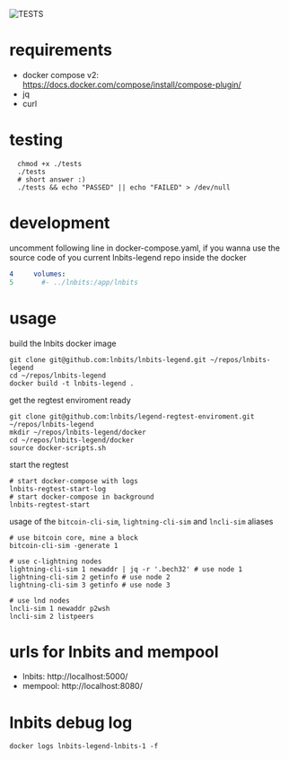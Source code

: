 ![TESTS](https://github.com/lnbits/legend-regtest-enviroment/actions/workflows/ci.yml/badge.svg)

# requirements
* docker compose v2: https://docs.docker.com/compose/install/compose-plugin/
* jq
* curl

# testing
```console
  chmod +x ./tests
  ./tests
  # short answer :)
  ./tests && echo "PASSED" || echo "FAILED" > /dev/null
```

# development
uncomment following line in docker-compose.yaml, if you wanna use the source code of you current
lnbits-legend repo inside the docker
```yaml
4     volumes:
5       #- ../lnbits:/app/lnbits
```

# usage
build the lnbits docker image
```console
git clone git@github.com:lnbits/lnbits-legend.git ~/repos/lnbits-legend
cd ~/repos/lnbits-legend
docker build -t lnbits-legend .
```

get the regtest enviroment ready
```console
git clone git@github.com:lnbits/legend-regtest-enviroment.git ~/repos/lnbits-legend
mkdir ~/repos/lnbits-legend/docker
cd ~/repos/lnbits-legend/docker
source docker-scripts.sh
```
start the regtest
```console
# start docker-compose with logs
lnbits-regtest-start-log
# start docker-compose in background
lnbits-regtest-start
```

usage of the `bitcoin-cli-sim`, `lightning-cli-sim` and `lncli-sim` aliases
```console
# use bitcoin core, mine a block
bitcoin-cli-sim -generate 1

# use c-lightning nodes
lightning-cli-sim 1 newaddr | jq -r '.bech32' # use node 1
lightning-cli-sim 2 getinfo # use node 2
lightning-cli-sim 3 getinfo # use node 3

# use lnd nodes
lncli-sim 1 newaddr p2wsh
lncli-sim 2 listpeers
```

# urls for lnbits and mempool
* lnbits: http://localhost:5000/
* mempool: http://localhost:8080/

# lnbits debug log
```console
docker logs lnbits-legend-lnbits-1 -f
```
